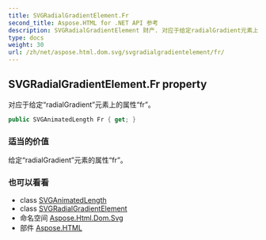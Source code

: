 ```yaml
---
title: SVGRadialGradientElement.Fr
second_title: Aspose.HTML for .NET API 参考
description: SVGRadialGradientElement 财产. 对应于给定radialGradient元素上的属性fr
type: docs
weight: 30
url: /zh/net/aspose.html.dom.svg/svgradialgradientelement/fr/
---
```

## SVGRadialGradientElement.Fr property

对应于给定“radialGradient”元素上的属性“fr”。

```csharp
public SVGAnimatedLength Fr { get; }
```

### 适当的价值

给定“radialGradient”元素的属性“fr”。

### 也可以看看

* class [SVGAnimatedLength](../../../aspose.html.dom.svg.datatypes/svganimatedlength/)
* class [SVGRadialGradientElement](../)
* 命名空间 [Aspose.Html.Dom.Svg](../../svgradialgradientelement/)
* 部件 [Aspose.HTML](../../../)


